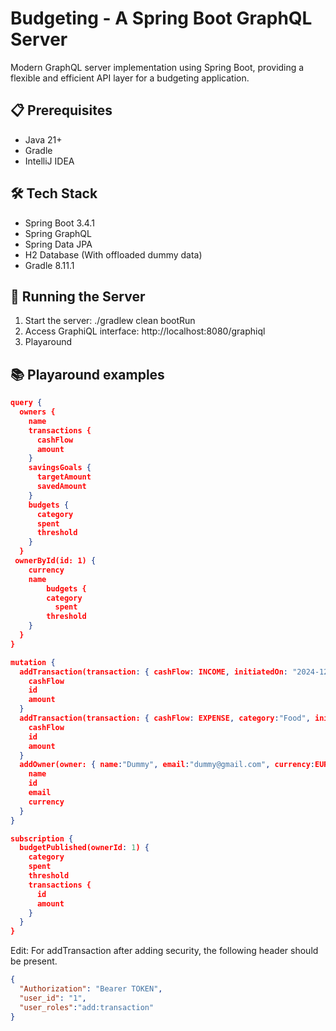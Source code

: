 # Budgeting - A Spring Boot GraphQL Server

Modern GraphQL server implementation using Spring Boot, providing a flexible and efficient API layer for a budgeting application.

## 📋 Prerequisites

- Java 21+
- Gradle
- IntelliJ IDEA

## 🛠️ Tech Stack

- Spring Boot 3.4.1
- Spring GraphQL
- Spring Data JPA
- H2 Database (With offloaded dummy data)
- Gradle 8.11.1

## 🚀 Running the Server

1. Start the server: ./gradlew clean bootRun
2. Access GraphiQL interface: http://localhost:8080/graphiql
3. Playaround

## 📚 Playaround examples

```json
query {
  owners {
    name
    transactions {
      cashFlow
      amount
    }
    savingsGoals {
      targetAmount
      savedAmount
    }
    budgets {
      category
      spent
      threshold
    }
  }
 ownerById(id: 1) {
    currency
    name
    	budgets {
      	category
     	  spent
      	threshold
    }
  }
}
```
```json
mutation {
  addTransaction(transaction: { cashFlow: INCOME, initiatedOn: "2024-12-20T11:33:20Z", amount: 2950, ownerId: 1, description:"Test" }) {
    cashFlow
    id
    amount
  }
  addTransaction(transaction: { cashFlow: EXPENSE, category:"Food", initiatedOn: "2024-12-20T11:33:20Z", amount: 100, description:"Test" }) {
    cashFlow
    id
    amount
  }
  addOwner(owner: { name:"Dummy", email:"dummy@gmail.com", currency:EUR }) {
    name
    id
    email
    currency
  }
}
```
```json
subscription {
  budgetPublished(ownerId: 1) {
    category
    spent
    threshold
    transactions {
      id
      amount
    }
  }
}
```

Edit: For addTransaction after adding security, the following header should be present.
```json
{
  "Authorization": "Bearer TOKEN",
  "user_id": "1",
  "user_roles":"add:transaction"
}
```

